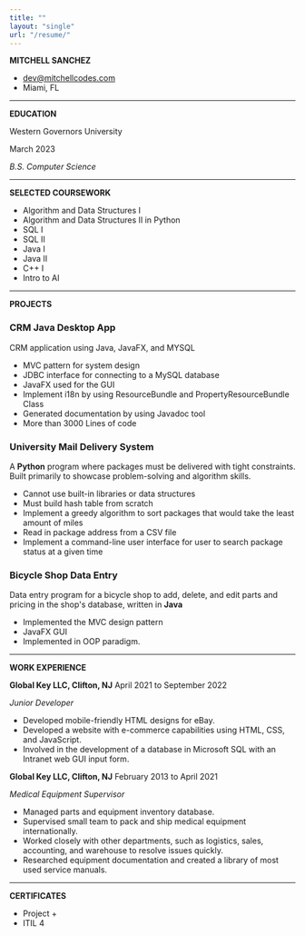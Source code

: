```yaml
---
title: ""
layout: "single"
url: "/resume/"
---
```


**MITCHELL SANCHEZ**

- dev@mitchellcodes.com
- Miami, FL

---

**EDUCATION**

Western Governors University

March 2023

_B.S. Computer Science_

---

**SELECTED COURSEWORK**

- Algorithm and Data Structures I
- Algorithm and Data Structures II in Python
- SQL I
- SQL II
- Java I
- Java II
- C++ I
- Intro to AI

---

**PROJECTS**

### CRM Java Desktop App

CRM application using Java, JavaFX, and MYSQL

- MVC pattern for system design
- JDBC interface for connecting to a MySQL database
- JavaFX used for the GUI
- Implement i18n by using ResourceBundle and PropertyResourceBundle Class
- Generated documentation by using Javadoc tool
- More than 3000 Lines of code

### University Mail Delivery System

A **Python** program where packages must be delivered with tight constraints. Built primarily to showcase problem-solving and algorithm skills.

- Cannot use built-in libraries or data structures
- Must build hash table from scratch
- Implement a greedy algorithm to sort packages that would take the least amount of miles
- Read in package address from a CSV file
- Implement a command-line user interface for user to search package status at a given time

### Bicycle Shop Data Entry

Data entry program for a bicycle shop to add, delete, and edit parts and pricing in the shop's database, written in **Java**

- Implemented the MVC design pattern
- JavaFX GUI
- Implemented in OOP paradigm.

---

**WORK EXPERIENCE**

**Global Key LLC, Clifton, NJ** April 2021 to September 2022

_Junior Developer_

- Developed mobile-friendly HTML designs for eBay.
- Developed a website with e-commerce capabilities using HTML, CSS, and JavaScript.
- Involved in the development of a database in Microsoft SQL with an Intranet web GUI input form.

**Global Key LLC, Clifton, NJ** February 2013 to April 2021

_Medical Equipment Supervisor_

- Managed parts and equipment inventory database.
- Supervised small team to pack and ship medical equipment internationally.
- Worked closely with other departments, such as logistics, sales, accounting, and warehouse to resolve issues quickly.
- Researched equipment documentation and created a library of most used service manuals.

---

**CERTIFICATES**

- Project +
- ITIL 4
